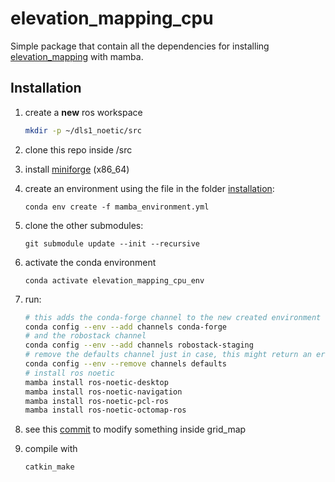 # elevation_mapping_cpu

Simple package that contain all the dependencies for installing [elevation_mapping](https://github.com/ANYbotics/elevation_mapping) with mamba.


## Installation

1. create a **new** ros workspace 
   ```sh
   mkdir -p ~/dls1_noetic/src
   ``` 

2. clone this repo inside /src  

3. install [miniforge](https://github.com/conda-forge/miniforge/releases) (x86_64)

4. create an environment using the file in the folder [installation](https://github.com/iit-DLSLab/Quadruped-PyMPC/tree/main/installation):

    `conda env create -f mamba_environment.yml`


5. clone the other submodules:

    `git submodule update --init --recursive`
    
6. activate the conda environment

    `conda activate elevation_mapping_cpu_env`


7. run:
    ```sh
    # this adds the conda-forge channel to the new created environment configuration 
    conda config --env --add channels conda-forge
    # and the robostack channel
    conda config --env --add channels robostack-staging
    # remove the defaults channel just in case, this might return an error if it is not in the list which is ok
    conda config --env --remove channels defaults
    # install ros noetic
    mamba install ros-noetic-desktop
    mamba install ros-noetic-navigation
    mamba install ros-noetic-pcl-ros
    mamba install ros-noetic-octomap-ros
    ```

8. see this [commit](https://github.com/ANYbotics/grid_map/commit/8a95e563ee3c5e9673217c103c5165aa6fb73275) to modify something inside grid_map



9. compile with
    ```sh
    catkin_make
    ```



